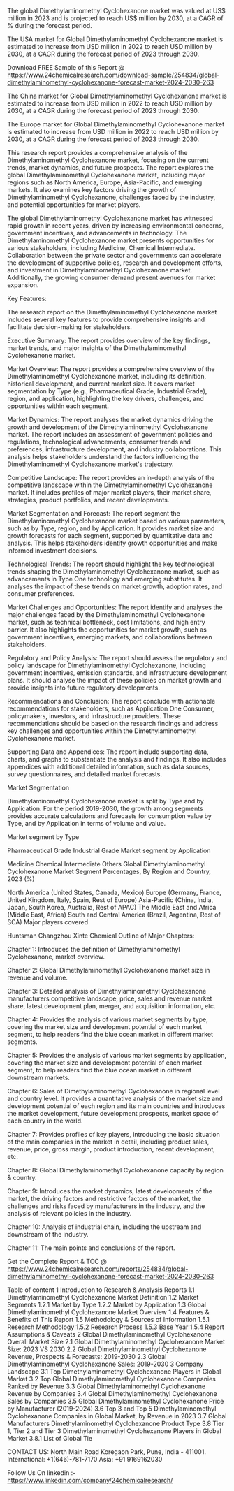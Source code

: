 The global Dimethylaminomethyl Cyclohexanone market was valued at US$ million in 2023 and is projected to reach US$ million by 2030, at a CAGR of % during the forecast period.

The USA market for Global Dimethylaminomethyl Cyclohexanone market is estimated to increase from USD million in 2022 to reach USD million by 2030, at a CAGR during the forecast period of 2023 through 2030.

Download FREE Sample of this Report @ https://www.24chemicalresearch.com/download-sample/254834/global-dimethylaminomethyl-cyclohexanone-forecast-market-2024-2030-263

The China market for Global Dimethylaminomethyl Cyclohexanone market is estimated to increase from USD million in 2022 to reach USD million by 2030, at a CAGR during the forecast period of 2023 through 2030.

The Europe market for Global Dimethylaminomethyl Cyclohexanone market is estimated to increase from USD million in 2022 to reach USD million by 2030, at a CAGR during the forecast period of 2023 through 2030.

This research report provides a comprehensive analysis of the Dimethylaminomethyl Cyclohexanone market, focusing on the current trends, market dynamics, and future prospects. The report explores the global Dimethylaminomethyl Cyclohexanone market, including major regions such as North America, Europe, Asia-Pacific, and emerging markets. It also examines key factors driving the growth of Dimethylaminomethyl Cyclohexanone, challenges faced by the industry, and potential opportunities for market players.

The global Dimethylaminomethyl Cyclohexanone market has witnessed rapid growth in recent years, driven by increasing environmental concerns, government incentives, and advancements in technology. The Dimethylaminomethyl Cyclohexanone market presents opportunities for various stakeholders, including Medicine, Chemical Intermediate. Collaboration between the private sector and governments can accelerate the development of supportive policies, research and development efforts, and investment in Dimethylaminomethyl Cyclohexanone market. Additionally, the growing consumer demand present avenues for market expansion.

Key Features:

The research report on the Dimethylaminomethyl Cyclohexanone market includes several key features to provide comprehensive insights and facilitate decision-making for stakeholders.

Executive Summary: The report provides overview of the key findings, market trends, and major insights of the Dimethylaminomethyl Cyclohexanone market.

Market Overview: The report provides a comprehensive overview of the Dimethylaminomethyl Cyclohexanone market, including its definition, historical development, and current market size. It covers market segmentation by Type (e.g., Pharmaceutical Grade, Industrial Grade), region, and application, highlighting the key drivers, challenges, and opportunities within each segment.

Market Dynamics: The report analyses the market dynamics driving the growth and development of the Dimethylaminomethyl Cyclohexanone market. The report includes an assessment of government policies and regulations, technological advancements, consumer trends and preferences, infrastructure development, and industry collaborations. This analysis helps stakeholders understand the factors influencing the Dimethylaminomethyl Cyclohexanone market's trajectory.

Competitive Landscape: The report provides an in-depth analysis of the competitive landscape within the Dimethylaminomethyl Cyclohexanone market. It includes profiles of major market players, their market share, strategies, product portfolios, and recent developments.

Market Segmentation and Forecast: The report segment the Dimethylaminomethyl Cyclohexanone market based on various parameters, such as by Type, region, and by Application. It provides market size and growth forecasts for each segment, supported by quantitative data and analysis. This helps stakeholders identify growth opportunities and make informed investment decisions.

Technological Trends: The report should highlight the key technological trends shaping the Dimethylaminomethyl Cyclohexanone market, such as advancements in Type One technology and emerging substitutes. It analyses the impact of these trends on market growth, adoption rates, and consumer preferences.

Market Challenges and Opportunities: The report identify and analyses the major challenges faced by the Dimethylaminomethyl Cyclohexanone market, such as technical bottleneck, cost limitations, and high entry barrier. It also highlights the opportunities for market growth, such as government incentives, emerging markets, and collaborations between stakeholders.

Regulatory and Policy Analysis: The report should assess the regulatory and policy landscape for Dimethylaminomethyl Cyclohexanone, including government incentives, emission standards, and infrastructure development plans. It should analyse the impact of these policies on market growth and provide insights into future regulatory developments.

Recommendations and Conclusion: The report conclude with actionable recommendations for stakeholders, such as Application One Consumer, policymakers, investors, and infrastructure providers. These recommendations should be based on the research findings and address key challenges and opportunities within the Dimethylaminomethyl Cyclohexanone market.

Supporting Data and Appendices: The report include supporting data, charts, and graphs to substantiate the analysis and findings. It also includes appendices with additional detailed information, such as data sources, survey questionnaires, and detailed market forecasts.

Market Segmentation

Dimethylaminomethyl Cyclohexanone market is split by Type and by Application. For the period 2019-2030, the growth among segments provides accurate calculations and forecasts for consumption value by Type, and by Application in terms of volume and value.

Market segment by Type

Pharmaceutical Grade
Industrial Grade
Market segment by Application

Medicine
Chemical Intermediate
Others
Global Dimethylaminomethyl Cyclohexanone Market Segment Percentages, By Region and Country, 2023 (%)

North America (United States, Canada, Mexico)
Europe (Germany, France, United Kingdom, Italy, Spain, Rest of Europe)
Asia-Pacific (China, India, Japan, South Korea, Australia, Rest of APAC)
The Middle East and Africa (Middle East, Africa)
South and Central America (Brazil, Argentina, Rest of SCA)
Major players covered

Huntsman
Changzhou Xinte Chemical
Outline of Major Chapters:

Chapter 1: Introduces the definition of Dimethylaminomethyl Cyclohexanone, market overview.

Chapter 2: Global Dimethylaminomethyl Cyclohexanone market size in revenue and volume.

Chapter 3: Detailed analysis of Dimethylaminomethyl Cyclohexanone manufacturers competitive landscape, price, sales and revenue market share, latest development plan, merger, and acquisition information, etc.

Chapter 4: Provides the analysis of various market segments by type, covering the market size and development potential of each market segment, to help readers find the blue ocean market in different market segments.

Chapter 5: Provides the analysis of various market segments by application, covering the market size and development potential of each market segment, to help readers find the blue ocean market in different downstream markets.

Chapter 6: Sales of Dimethylaminomethyl Cyclohexanone in regional level and country level. It provides a quantitative analysis of the market size and development potential of each region and its main countries and introduces the market development, future development prospects, market space of each country in the world.

Chapter 7: Provides profiles of key players, introducing the basic situation of the main companies in the market in detail, including product sales, revenue, price, gross margin, product introduction, recent development, etc.

Chapter 8: Global Dimethylaminomethyl Cyclohexanone capacity by region & country.

Chapter 9: Introduces the market dynamics, latest developments of the market, the driving factors and restrictive factors of the market, the challenges and risks faced by manufacturers in the industry, and the analysis of relevant policies in the industry.

Chapter 10: Analysis of industrial chain, including the upstream and downstream of the industry.

Chapter 11: The main points and conclusions of the report.

Get the Complete Report & TOC @ https://www.24chemicalresearch.com/reports/254834/global-dimethylaminomethyl-cyclohexanone-forecast-market-2024-2030-263

Table of content
1 Introduction to Research & Analysis Reports
1.1 Dimethylaminomethyl Cyclohexanone Market Definition
1.2 Market Segments
1.2.1 Market by Type
1.2.2 Market by Application
1.3 Global Dimethylaminomethyl Cyclohexanone Market Overview
1.4 Features & Benefits of This Report
1.5 Methodology & Sources of Information
1.5.1 Research Methodology
1.5.2 Research Process
1.5.3 Base Year
1.5.4 Report Assumptions & Caveats
2 Global Dimethylaminomethyl Cyclohexanone Overall Market Size
2.1 Global Dimethylaminomethyl Cyclohexanone Market Size: 2023 VS 2030
2.2 Global Dimethylaminomethyl Cyclohexanone Revenue, Prospects & Forecasts: 2019-2030
2.3 Global Dimethylaminomethyl Cyclohexanone Sales: 2019-2030
3 Company Landscape
3.1 Top Dimethylaminomethyl Cyclohexanone Players in Global Market
3.2 Top Global Dimethylaminomethyl Cyclohexanone Companies Ranked by Revenue
3.3 Global Dimethylaminomethyl Cyclohexanone Revenue by Companies
3.4 Global Dimethylaminomethyl Cyclohexanone Sales by Companies
3.5 Global Dimethylaminomethyl Cyclohexanone Price by Manufacturer (2019-2024)
3.6 Top 3 and Top 5 Dimethylaminomethyl Cyclohexanone Companies in Global Market, by Revenue in 2023
3.7 Global Manufacturers Dimethylaminomethyl Cyclohexanone Product Type
3.8 Tier 1, Tier 2 and Tier 3 Dimethylaminomethyl Cyclohexanone Players in Global Market
3.8.1 List of Global Tie

CONTACT US:
North Main Road Koregaon Park, Pune, India - 411001.
International: +1(646)-781-7170
Asia: +91 9169162030

Follow Us On linkedin :- https://www.linkedin.com/company/24chemicalresearch/

